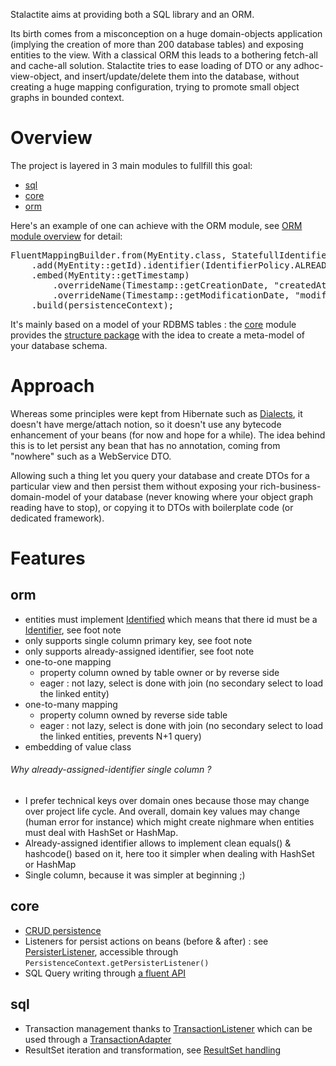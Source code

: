 
Stalactite aims at providing both a SQL library and an ORM.

Its birth comes from a misconception on a huge domain-objects application (implying the creation of more than 200 database tables) and
exposing entities to the view. With a classical ORM this leads to a bothering fetch-all and cache-all solution.
Stalactite tries to ease loading of DTO or any adhoc-view-object, and insert/update/delete them into the database, without creating a huge
mapping configuration, trying to promote small object graphs in bounded context.

# Overview

The project is layered in 3 main modules to fullfill this goal:
- [sql](sql/README.md)
- [core](core/README.md)
- [orm](orm/README.md)

Here's an example of one can achieve with the ORM module, see [ORM module overview](orm/README.md) for detail:
<pre>
FluentMappingBuilder.from(MyEntity.class, StatefullIdentifier.class)
	.add(MyEntity::getId).identifier(IdentifierPolicy.ALREADY_ASSIGNED)
	.embed(MyEntity::getTimestamp)
		.overrideName(Timestamp::getCreationDate, "createdAt")
		.overrideName(Timestamp::getModificationDate, "modifiedAt")
	.build(persistenceContext);
</pre>

It's mainly based on a model of your RDBMS tables : the [core](core/README.md) module provides the [structure package](core/src/main/java/org/codefilarete/stalactite/persistence/structure/README.md)
with the idea to create a meta-model of your database schema.

# Approach

Whereas some principles were kept from Hibernate such as [Dialects](core/src/main/java/org/codefilarete/stalactite/persistence/sql/Dialects.md),
it doesn't have merge/attach notion, so it doesn't use any bytecode enhancement of your beans (for now and hope for a while).
The idea behind this is to let persist any bean that has no annotation, coming from "nowhere" such as a WebService DTO.

Allowing such a thing let you query your database and create DTOs for a particular view and then persist them without exposing your
rich-business-domain-model of your database (never knowing where your object graph reading have to stop), or copying it to DTOs with
boilerplate code (or dedicated framework).

# Features

## orm
- entities must implement [Identified](orm/src/main/java/org/codefilarete/stalactite/persistence/id/Identified.java) which means that there id
must be a [Identifier](orm/src/main/java/org/codefilarete/stalactite/persistence/id/Identifier.java), see foot note
- only supports single column primary key, see foot note
- only supports already-assigned identifier, see foot note
- one-to-one mapping
 	- property column owned by table owner or by reverse side
 	- eager : not lazy, select is done with join (no secondary select to load the linked entity)
- one-to-many mapping
	- property column owned by reverse side table
	- eager : not lazy, select is done with join (no secondary select to load the linked entities, prevents N+1 query)
- embedding of value class

###### Why already-assigned-identifier single column ?
- I prefer technical keys over domain ones because those may change over project life cycle. And overall, domain key values may change
(human error for instance) which might create nighmare when entities must deal with HashSet or HashMap.
- Already-assigned identifier allows to implement clean equals() & hashcode() based on it, here too it simpler when dealing with HashSet or HashMap
- Single column, because it was simpler at beginning ;)

## core
- [CRUD persistence](core/src/main/java/org/codefilarete/stalactite/persistence/mapping/mapping.md)
- Listeners for persist actions on beans (before & after) : see [PersisterListener](core/src/main/java/org/codefilarete/stalactite/persistence/engine/listening/PersisterListener.java),
accessible through `PersistenceContext.getPersisterListener()`
- SQL Query writing through [a fluent API](core/src/main/java/org/codefilarete/stalactite/query/model/QueryEase.java)

## sql
- Transaction management thanks to [TransactionListener](sql/src/main/java/org/codefilarete/sql/TransactionListener.java) which can be used
through a [TransactionAdapter](sql/src/main/java/org/codefilarete/sql/TransactionAdapter.java)
- ResultSet iteration and transformation, see [ResultSet handling](sql/src/main/java/org/codefilarete/sql/result/ResultSet%20handling.md)